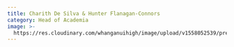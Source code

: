 ```yaml
---
title: Charith De Silva & Hunter Flanagan-Connors
category: Head of Academia
image: >-
  https://res.cloudinary.com/whanganuihigh/image/upload/v1558052539/prefects/Heads_of_Academia_-_Charith_De_Silva_and_Hunter_Flanagan-Connors_3.jpg
---
```


